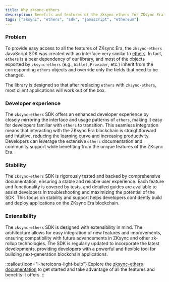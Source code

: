 ```yaml
---
title: Why zksync-ethers
description: Benefits and features of the zksync-ethers for ZKsync Era.
tags: ["zksync", "ethers", "sdk", "javascript", "ethereum"]
---
```


### Problem

To provide easy access to all the features of ZKsync Era, the `zksync-ethers` JavaScript SDK was created with an
interface very similar to [ethers](https://docs.ethers.io/v6/). In fact, `ethers` is a peer dependency of our library,
and most of the objects exported by `zksync-ethers` (e.g., `Wallet`, `Provider`, etc.) inherit from the
corresponding `ethers` objects and override only the fields that need to be changed.

The library is designed so that after replacing `ethers` with `zksync-ethers`, most client applications will work out
of the box.

### Developer experience

The `zksync-ethers` SDK offers an enhanced developer experience by closely mirroring the interface and usage patterns
of `ethers`, making it easy for developers familiar with `ethers` to transition. This seamless integration means
that interacting with the ZKsync Era blockchain is straightforward and intuitive, reducing the learning curve and
increasing productivity. Developers can leverage the extensive `ethers` documentation and community support while
benefiting from the unique features of the ZKsync Era.

### Stability

The `zksync-ethers` SDK is rigorously tested and backed by comprehensive documentation, ensuring a stable and reliable
user experience. Each feature and functionality is covered by tests, and detailed guides are available to assist
developers in troubleshooting and maximizing the potential of the SDK. This focus on stability and support helps
developers confidently build and deploy applications on the ZKsync Era blockchain.

### Extensibility

The `zksync-ethers` SDK is designed with extensibility in mind. The architecture allows for easy integration of new
features and improvements, ensuring compatibility with future advancements in ZKsync and other zk-rollup
technologies. The SDK is regularly updated to incorporate the latest developments, providing developers with a
powerful and flexible tool for building next-generation blockchain applications.

::callout{icon="i-heroicons-light-bulb"}
Explore the [zksync-ethers documentation](/js/ethers) to get started and take advantage of all the
features and benefits it offers.
::
